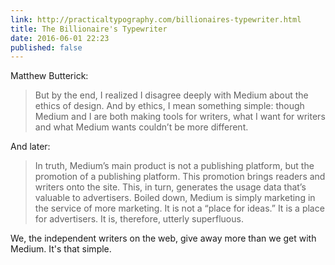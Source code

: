 ```yaml
---
link: http://practicaltypography.com/billionaires-typewriter.html
title: The Billionaire's Typewriter
date: 2016-06-01 22:23
published: false
---
```

Matthew Butterick: 

> But by the end, I re­al­ized I dis­agree deeply with Medium about the ethics of de­sign. And by ethics, I mean some­thing sim­ple: though Medium and I are both mak­ing tools for writ­ers, what I want for writ­ers and what Medium wants couldn’t be more dif­fer­ent.

And later: 

> In truth, Medium’s main prod­uct is not a pub­lish­ing plat­form, but the pro­mo­tion of a pub­lish­ing plat­form. This pro­mo­tion brings read­ers and writ­ers onto the site. This, in turn, gen­er­ates the us­age data that’s valu­able to ad­ver­tis­ers. Boiled down, Medium is sim­ply mar­ket­ing in the ser­vice of more mar­ket­ing. It is not a “place for ideas.” It is a place for ad­ver­tis­ers. It is, there­fore, ut­terly superfluous.

We, the independent writers on the web, give away more than we get with Medium. It's that simple. 
